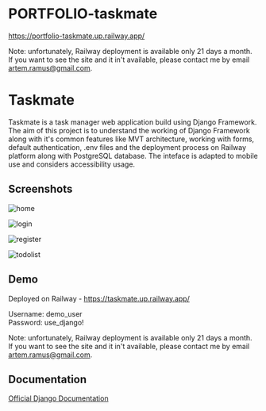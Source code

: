 ﻿# PORTFOLIO-taskmate
https://portfolio-taskmate.up.railway.app/

Note: unfortunately, Railway deployment is available only 21 days a month. If you want to see the site and it in't available, please contact me by email artem.ramus@gmail.com.

# Taskmate

Taskmate is a task manager web application build using Django Framework. The aim of this project is to understand the working of Django Framework along with it's common features like MVT architecture, working with forms, default authentication, .env files and the deployment process on Railway platform along with PostgreSQL database. The inteface is adapted to mobile use and considers accessibility usage.


## Screenshots

![home](https://github.com/ArtemRamus/PORTFOLIO-taskmate/tree/main/screenshots/home.jpg)

![login](https://github.com/ArtemRamus/PORTFOLIO-taskmate/tree/main/screenshots/login.jpg)

![register](https://github.com/ArtemRamus/PORTFOLIO-taskmate/tree/main/screenshots/registe.jpg)

![todolist](https://github.com/ArtemRamus/PORTFOLIO-taskmate/tree/main/screenshots/todolist.jpg)

## Demo

Deployed on Railway - https://taskmate.up.railway.app/

Username: demo_user  
Password: use_django!

Note: unfortunately, Railway deployment is available only 21 days a month. If you want to see the site and it in't available, please contact me by email artem.ramus@gmail.com.
  
## Documentation

[Official Django Documentation](https://www.djangoproject.com/)
